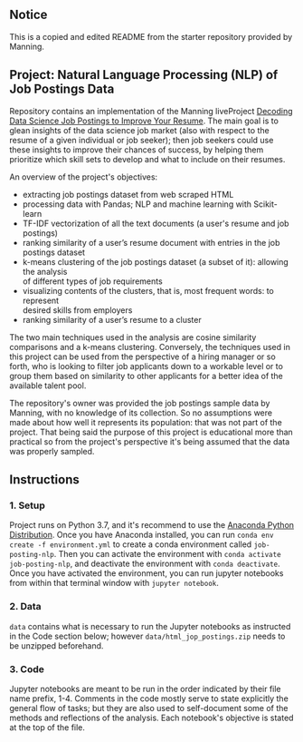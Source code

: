 ## Notice
This is a copied and edited README from the starter repository provided by Manning.

## Project: Natural Language Processing (NLP) of Job Postings Data
Repository contains an implementation of the Manning liveProject [Decoding Data Science Job Postings to Improve Your Resume](https://www.manning.com/liveproject/decoding-data-science-job-postings-to-improve-your-resume). The main goal is to glean insights of the data science job market (also with respect to the resume of a given individual or job seeker); then job seekers could use these insights to improve their chances of success, by helping them prioritize which skill sets to develop and what to include on their resumes.

An overview of the project's objectives:
- extracting job postings dataset from web scraped HTML
- processing data with Pandas; NLP and machine learning with Scikit-learn
- TF-IDF vectorization of all the text documents (a user's resume and job postings)
- ranking similarity of a user’s resume document with entries in the job postings dataset
- k-means clustering of the job postings dataset (a subset of it): allowing the analysis\
  of different types of job requirements
- visualizing contents of the clusters, that is, most frequent words: to represent\
  desired skills from employers 
- ranking similarity of a user’s resume to a cluster

The two main techniques used in the analysis are cosine similarity comparisons and a k-means clustering. Conversely, the techniques used in this project can be used from the perspective of a hiring manager or so forth, who is looking to filter job applicants down to a workable level or to group them based on similarity to other applicants for a better idea of the available talent pool. 

The repository's owner was provided the job postings sample data by Manning, with no knowledge of its collection. So no assumptions were made about how well it represents its population: that was not part of the project. That being said the purpose of this project is educational more than practical so from the project's perspective it's being assumed that the data was properly sampled.

## Instructions

### 1. Setup
Project runs on Python 3.7, and it's recommend to use the [Anaconda Python Distribution](https://www.anaconda.com/distribution/#download-section). Once you have Anaconda installed, you can run `conda env create -f environment.yml` to create a conda environment called `job-posting-nlp`. Then you can activate the environment with `conda activate job-posting-nlp`, and deactivate the environment with `conda deactivate`. Once you have activated the environment, you can run jupyter notebooks from within that terminal window with `jupyter notebook`.

### 2. Data
`data` contains what is necessary to run the Jupyter notebooks as instructed in the Code section below; however `data/html_jop_postings.zip` needs to be unzipped beforehand. 

### 3. Code
Jupyter notebooks are meant to be run in the order indicated by their file name prefix, 1-4. Comments in the code mostly serve to state explicitly the general flow of tasks; but they are also used to self-document some of the methods and reflections of the analysis. Each notebook's objective is stated at the top of the file.
